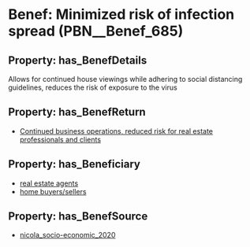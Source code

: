 # Benef: __Minimized risk of infection spread__ (PBN__Benef_685)

## Property: has_BenefDetails

Allows for continued house viewings while adhering to social distancing guidelines, reduces the risk of exposure to the virus

## Property: has_BenefReturn

* [Continued business operations, reduced risk for real estate professionals and clients](../BenefReturn/PBN__BenefReturn_733)

## Property: has_Beneficiary

* [real estate agents](../Stakeholder/PBN__Stakeholder_284)
* [home buyers/sellers](../Stakeholder/PBN__Stakeholder_285)

## Property: has_BenefSource

* [nicola_socio-economic_2020](../Article/PBN__Article_135)

